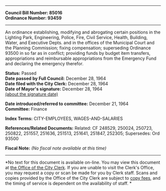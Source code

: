 * * * * *  
  
**Council Bill Number: [](#h0)[](#h2)85016**   
**Ordinance Number: 93459**  
  
* * * * *  
  
An ordinance establishing, modifying and abrogating certain positions in the Lighting Park, Engineering, Police, Fire, Civil Service, Health, Building, Water, and Executive Depts. and in the offices of the Municipal Court and the Planning Commission; fixing compensation; superseding Ordinance 93500 in so far as in conflict; providing funds by budget item transfers, appropriations and reimbursable appropriations from the Emergency Fund and declaring the emergency therefor.  
  
**Status:** Passed   
**Date passed by Full Council:** December 28, 1964   
**Date filed with the City Clerk:** December 28, 1964   
**Date of Mayor's signature:** December 28, 1964   
[(about the signature date)](/~public/approvaldate.htm)   
  
  
**Date introduced/referred to committee:** December 21, 1964   
**Committee:** Finance   
  
**Index Terms:** CITY-EMPLOYEES, WAGES-AND-SALARIES  
  
**References/Related Documents:** Related: CF 248529, 250024, 250723, 250822, 251557, 251636, 251513, 251641, 251847, 252305; Supersedes: Ord 93500  
  
**Fiscal Note:** *(No fiscal note available at this time)*  
  
* * * * *  
  
*No text for this document is available on-line. You may view this document at [the Office of the City Clerk](http://www.seattle.gov/leg/clerk/contactUs.htm). If you are unable to visit the Clerk's Office, you may request a copy or scan be made for you by Clerk staff. Scans and copies provided by the Office of the City Clerk are subject to [copy fees](http://clerk.seattle.gov/~public/clerkfees.htm), and the timing of service is dependent on the availability of staff. *  
  
  
